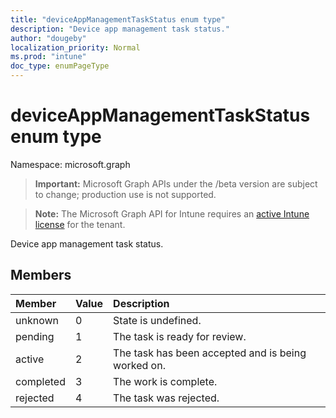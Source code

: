 ```yaml
---
title: "deviceAppManagementTaskStatus enum type"
description: "Device app management task status."
author: "dougeby"
localization_priority: Normal
ms.prod: "intune"
doc_type: enumPageType
---
```


# deviceAppManagementTaskStatus enum type

Namespace: microsoft.graph

> **Important:** Microsoft Graph APIs under the /beta version are subject to change; production use is not supported.

> **Note:** The Microsoft Graph API for Intune requires an [active Intune license](https://go.microsoft.com/fwlink/?linkid=839381) for the tenant.

Device app management task status.

## Members
|Member|Value|Description|
|:---|:---|:---|
|unknown|0|State is undefined.|
|pending|1|The task is ready for review.|
|active|2|The task has been accepted and is being worked on.|
|completed|3|The work is complete.|
|rejected|4|The task was rejected.|






